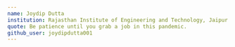 ```yaml
---
name: Joydip Dutta
institution: Rajasthan Institute of Engineering and Technology, Jaipur.
quote: Be patience until you grab a job in this pandemic.
github_user: joydipdutta001
---
```

